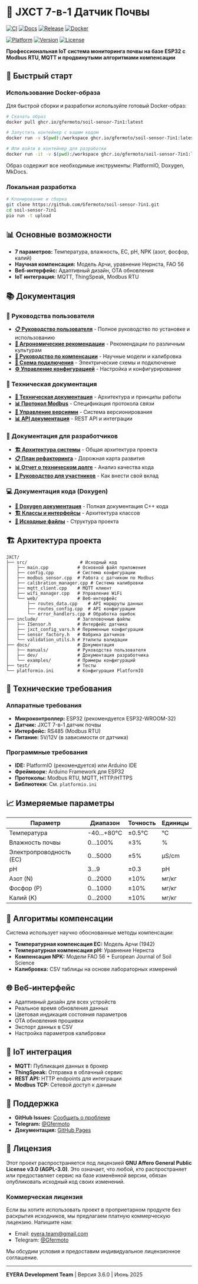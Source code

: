 # 🌱 JXCT 7-в-1 Датчик Почвы

[![CI](https://github.com/Gfermoto/soil-sensor-7in1/actions/workflows/ci.yml/badge.svg?branch=main)](https://github.com/Gfermoto/soil-sensor-7in1/actions/workflows/ci.yml) [![Docs](https://github.com/Gfermoto/soil-sensor-7in1/actions/workflows/pages.yml/badge.svg?branch=main)](https://github.com/Gfermoto/soil-sensor-7in1/actions/workflows/pages.yml) [![Release](https://github.com/Gfermoto/soil-sensor-7in1/actions/workflows/firmware_release.yml/badge.svg)](https://github.com/Gfermoto/soil-sensor-7in1/actions/workflows/firmware_release.yml) [![Docker](https://img.shields.io/github/v/release/Gfermoto/soil-sensor-7in1?label=docker&color=blue)](https://github.com/Gfermoto/soil-sensor-7in1/packages)

[![Platform](https://img.shields.io/badge/platform-ESP32-green.svg)](https://www.espressif.com/en/products/socs/esp32)
[![Version](https://img.shields.io/github/v/tag/Gfermoto/soil-sensor-7in1?color=blue&label=version)](https://github.com/Gfermoto/soil-sensor-7in1/releases)
[![License](https://img.shields.io/github/license/Gfermoto/soil-sensor-7in1?color=yellow&label=license)](LICENSE)

**Профессиональная IoT система мониторинга почвы на базе ESP32 с Modbus RTU, MQTT и продвинутыми алгоритмами компенсации**

## 🚀 Быстрый старт

### Использование Docker-образа

Для быстрой сборки и разработки используйте готовый Docker-образ:

```bash
# Скачать образ
docker pull ghcr.io/gfermoto/soil-sensor-7in1:latest

# Запустить контейнер с вашим кодом
docker run -v $(pwd):/workspace ghcr.io/gfermoto/soil-sensor-7in1:latest pio run

# Или войти в контейнер для разработки
docker run -it -v $(pwd):/workspace ghcr.io/gfermoto/soil-sensor-7in1:latest bash
```

Образ содержит все необходимые инструменты: PlatformIO, Doxygen, MkDocs.

### Локальная разработка

```bash
# Клонирование и сборка
git clone https://github.com/Gfermoto/soil-sensor-7in1.git
cd soil-sensor-7in1
pio run -t upload
```

## 📊 Основные возможности

- **7 параметров:** Температура, влажность, EC, pH, NPK (азот, фосфор, калий)
- **Научная компенсация:** Модель Арчи, уравнение Нернста, FAO 56
- **Веб-интерфейс:** Адаптивный дизайн, OTA обновления
- **IoT интеграция:** MQTT, ThingSpeak, Modbus RTU

## 📚 Документация

### 📖 Руководства пользователя

- **[📋 Руководство пользователя](manuals/USER_GUIDE.md)** - Полное руководство по установке и использованию
- **[🌱 Агрономические рекомендации](manuals/AGRO_RECOMMENDATIONS.md)** - Рекомендации по различным культурам
- **[🔬 Руководство по компенсации](manuals/COMPENSATION_GUIDE.md)** - Научные модели и калибровка
- **[🔌 Схема подключения](manuals/WIRING_DIAGRAM.md)** - Электрические схемы и подключение
- **[⚙️ Управление конфигурацией](manuals/CONFIG_MANAGEMENT.md)** - Настройка и конфигурирование

### 🔧 Техническая документация

- **[📖 Техническая документация](manuals/TECHNICAL_DOCS.md)** - Архитектура и принципы работы
- **[📊 Протокол Modbus](manuals/MODBUS_PROTOCOL.md)** - Спецификация протокола связи
- **[🔄 Управление версиями](manuals/VERSION_MANAGEMENT.md)** - Система версионирования
- **[📊 API документация](api-overview.md)** - REST API и интеграции

### 🔨 Документация для разработчиков

- **[🏗️ Архитектура системы](dev/ARCH_OVERALL.md)** - Общая архитектура проекта
- **[📋 План рефакторинга](dev/QA_REFACTORING_PLAN_2025H2.md)** - Дорожная карта развития
- **[📊 Отчет о техническом долге](dev/TECH_DEBT_REPORT_2025-06.md)** - Анализ качества кода
- **[🤝 Руководство для участников](CONTRIBUTING_DOCS.md)** - Как внести свой вклад

### 💻 Документация кода (Doxygen)

- **[📖 Doxygen документация](html/index.html)** - Полная документация C++ кода
- **[🏗️ Классы и интерфейсы](html/classes.html)** - Архитектура классов
- **[📁 Исходные файлы](html/files.html)** - Структура проекта

## 🏗️ Архитектура проекта

```
JXCT/
├── src/                    # Исходный код
│   ├── main.cpp           # Основной файл приложения
│   ├── config.cpp         # Система конфигурации
│   ├── modbus_sensor.cpp  # Работа с датчиком по Modbus
│   ├── calibration_manager.cpp # Система калибровки
│   ├── mqtt_client.cpp    # MQTT клиент
│   ├── wifi_manager.cpp   # Управление WiFi
│   └── web/               # Веб-интерфейс
│       ├── routes_data.cpp    # API маршруты данных
│       ├── routes_config.cpp  # API конфигурации
│       └── error_handlers.cpp # Обработка ошибок
├── include/               # Заголовочные файлы
│   ├── ISensor.h          # Интерфейс датчика
│   ├── jxct_config_vars.h # Переменные конфигурации
│   ├── sensor_factory.h   # Фабрика датчиков
│   └── validation_utils.h # Утилиты валидации
├── docs/                  # Документация
│   ├── manuals/           # Руководства пользователя
│   ├── dev/               # Документация разработчика
│   └── examples/          # Примеры конфигураций
├── test/                  # Тесты
└── platformio.ini         # Конфигурация PlatformIO
```

## 🔧 Технические требования

### Аппаратные требования
- **Микроконтроллер:** ESP32 (рекомендуется ESP32-WROOM-32)
- **Датчик:** JXCT 7-в-1 датчик почвы
- **Интерфейс:** RS485 (Modbus RTU)
- **Питание:** 5V/12V (в зависимости от датчика)

### Программные требования
- **IDE:** PlatformIO (рекомендуется) или Arduino IDE
- **Фреймворк:** Arduino Framework для ESP32
- **Протоколы:** Modbus RTU, MQTT, HTTP/HTTPS
- **Библиотеки:** См. `platformio.ini`

## 📈 Измеряемые параметры

| Параметр | Диапазон | Точность | Единицы |
|----------|----------|----------|---------|
| Температура | -40...+80°C | ±0.5°C | °C |
| Влажность почвы | 0...100% | ±3% | % |
| Электропроводность (EC) | 0...5000 | ±5% | μS/cm |
| pH | 3...9 | ±0.3 | pH |
| Азот (N) | 0...2000 | ±10% | мг/кг |
| Фосфор (P) | 0...1000 | ±10% | мг/кг |
| Калий (K) | 0...2000 | ±10% | мг/кг |

## 🔬 Алгоритмы компенсации

Система использует научно обоснованные методы компенсации:

- **Температурная компенсация EC:** Модель Арчи (1942)
- **Температурная компенсация pH:** Уравнение Нернста
- **Компенсация NPK:** Модели FAO 56 + European Journal of Soil Science
- **Калибровка:** CSV таблицы на основе лабораторных измерений

## 🌐 Веб-интерфейс

- Адаптивный дизайн для всех устройств
- Реальное время обновления данных
- Цветовая индикация состояния параметров
- OTA обновления прошивки
- Экспорт данных в CSV
- Настройка параметров калибровки

## 🔗 IoT интеграция

- **MQTT:** Публикация данных в брокер
- **ThingSpeak:** Отправка в облачный сервис
- **REST API:** HTTP endpoints для интеграции
- **Modbus TCP:** Сетевой доступ к данным

## 🤝 Поддержка

- **GitHub Issues:** [Сообщить о проблеме](https://github.com/Gfermoto/soil-sensor-7in1/issues)
- **Telegram:** [@Gfermoto](https://t.me/Gfermoto)
- **Документация:** [GitHub Pages](https://gfermoto.github.io/soil-sensor-7in1/)

## 📄 Лицензия

Этот проект распространяется под лицензией **GNU Affero General Public License v3.0 (AGPL-3.0)**. Это означает, что любой, кто распространяет или предоставляет сервис на базе изменённой версии, обязан опубликовать исходный код своих изменений.

### Коммерческая лицензия

Если вы хотите использовать проект в проприетарном продукте без раскрытия исходников, мы предлагаем платную коммерческую лицензию. Напишите нам:

- Email: eyera.team@gmail.com
- Telegram: [@Gfermoto](https://t.me/Gfermoto)

Мы обсудим условия и предоставим индивидуальное лицензионное соглашение.

---

**EYERA Development Team** | Версия 3.6.0 | Июнь 2025 